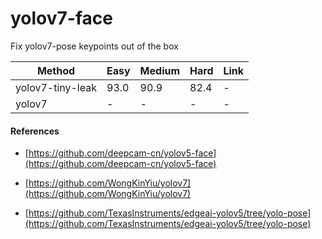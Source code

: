 # yolov7-face

Fix yolov7-pose keypoints out of the box



| Method           | Easy  | Medium | Hard  | Link  |
| -----------------| ----- | ------ | ----- | ----- |
| yolov7-tiny-leak | 93.0  | 90.9   | 82.4  | -     |
| yolov7           | -     | -      | -     | -     |




#### References

* [https://github.com/deepcam-cn/yolov5-face](https://github.com/deepcam-cn/yolov5-face)

* [https://github.com/WongKinYiu/yolov7](https://github.com/WongKinYiu/yolov7)

* [https://github.com/TexasInstruments/edgeai-yolov5/tree/yolo-pose](https://github.com/TexasInstruments/edgeai-yolov5/tree/yolo-pose)
